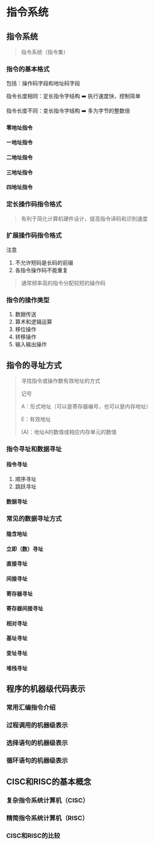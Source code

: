 # 指令系统

## 指令系统

> 指令系统（指令集）

### 指令的基本格式

包括：操作码字段和地址码字段

指令长度相同：定长指令字结构 ➡️ 执行速度快，控制简单

指令长度不同：变长指令字结构 ➡️ 多为字节的整数倍

#### 零地址指令

#### 一地址指令

#### 二地址指令

#### 三地址指令

#### 四地址指令

### 定长操作码指令格式

> 有利于简化计算机硬件设计，提高指令译码和识别速度

### 扩展操作码指令格式

注意

1. 不允许短码是长码的前缀
2. 各指令操作码不能重复

> 通常频率高的指令分配较短的操作码

### 指令的操作类型

1. 数据传送
2. 算术和逻辑运算
3. 移位操作
4. 转移操作
5. 输入输出操作

## 指令的寻址方式

> 寻找指令或操作数有效地址的方式
>
> 记号
>
> A：形式地址（可以是寄存器编号，也可以是内存地址）
>
> E：有效地址
>
> (A)：地址A的数值或相应内存单元的数值

### 指令寻址和数据寻址

#### 指令寻址

1. 顺序寻址
2. 跳跃寻址

#### 数据寻址

### 常见的数据寻址方式

#### 隐含地址

#### 立即（数）寻址

#### 直接寻址

#### 间接寻址

#### 寄存器寻址

#### 寄存器间接寻址

#### 相对寻址

#### 基址寻址

#### 变址寻址

#### 堆栈寻址

## 程序的机器级代码表示

### 常用汇编指令介绍

### 过程调用的机器级表示

### 选择语句的机器级表示

### 循环语句的机器级表示

## CISC和RISC的基本概念

### 复杂指令系统计算机（CISC）

### 精简指令系统计算机（RISC）

### CISC和RISC的比较

